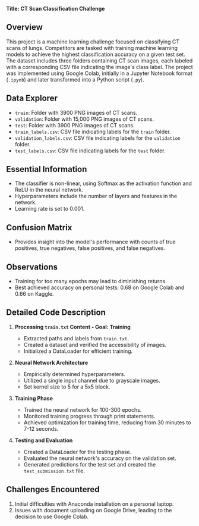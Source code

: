 **Title: CT Scan Classification Challenge**

## Overview
This project is a machine learning challenge focused on classifying CT scans of lungs. Competitors are tasked with training machine learning models to achieve the highest classification accuracy on a given test set. The dataset includes three folders containing CT scan images, each labeled with a corresponding CSV file indicating the image's class label. The project was implemented using Google Colab, initially in a Jupyter Notebook format (`.ipynb`) and later transformed into a Python script (`.py`).

## Data Explorer
- `train`: Folder with 3900 PNG images of CT scans.
- `validation`: Folder with 15,000 PNG images of CT scans.
- `test`: Folder with 3900 PNG images of CT scans.
- `train_labels.csv`: CSV file indicating labels for the `train` folder.
- `validation_labels.csv`: CSV file indicating labels for the `validation` folder.
- `test_labels.csv`: CSV file indicating labels for the `test` folder.

## Essential Information
- The classifier is non-linear, using Softmax as the activation function and ReLU in the neural network.
- Hyperparameters include the number of layers and features in the network.
- Learning rate is set to 0.001.

## Confusion Matrix
- Provides insight into the model's performance with counts of true positives, true negatives, false positives, and false negatives.

## Observations
- Training for too many epochs may lead to diminishing returns.
- Best achieved accuracy on personal tests: 0.68 on Google Colab and 0.66 on Kaggle.

## Detailed Code Description
1. **Processing `train.txt` Content - Goal: Training**
   - Extracted paths and labels from `train.txt`.
   - Created a dataset and verified the accessibility of images.
   - Initialized a DataLoader for efficient training.

2. **Neural Network Architecture**
   - Empirically determined hyperparameters.
   - Utilized a single input channel due to grayscale images.
   - Set kernel size to 5 for a 5x5 block.

3. **Training Phase**
   - Trained the neural network for 100-300 epochs.
   - Monitored training progress through print statements.
   - Achieved optimization for training time, reducing from 30 minutes to 7-12 seconds.

4. **Testing and Evaluation**
   - Created a DataLoader for the testing phase.
   - Evaluated the neural network's accuracy on the validation set.
   - Generated predictions for the test set and created the `test_submission.txt` file.

## Challenges Encountered
1. Initial difficulties with Anaconda installation on a personal laptop.
2. Issues with document uploading on Google Drive, leading to the decision to use Google Colab.
